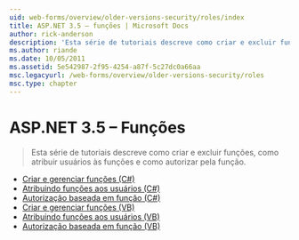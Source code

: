 ```yaml
---
uid: web-forms/overview/older-versions-security/roles/index
title: ASP.NET 3.5 – funções | Microsoft Docs
author: rick-anderson
description: 'Esta série de tutoriais descreve como criar e excluir funções, como atribuir usuários às funções e como autorizar pela função.'
ms.author: riande
ms.date: 10/05/2011
ms.assetid: 5e542987-2f95-4254-a87f-5c27dc0a66aa
msc.legacyurl: /web-forms/overview/older-versions-security/roles
msc.type: chapter
---
```

<a name="aspnet-35---roles"></a>ASP.NET 3.5 – Funções
====================
> Esta série de tutoriais descreve como criar e excluir funções, como atribuir usuários às funções e como autorizar pela função.


- [Criar e gerenciar funções (C#)](creating-and-managing-roles-cs.md)
- [Atribuindo funções aos usuários (C#)](assigning-roles-to-users-cs.md)
- [Autorização baseada em função (C#)](role-based-authorization-cs.md)
- [Criar e gerenciar funções (VB)](creating-and-managing-roles-vb.md)
- [Atribuindo funções aos usuários (VB)](assigning-roles-to-users-vb.md)
- [Autorização baseada em função (VB)](role-based-authorization-vb.md)
